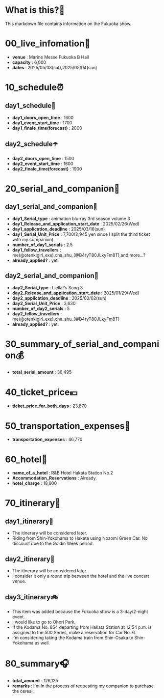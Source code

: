 # What is this?👀
<p>This markdown file contains information on the Fukuoka show.</p>

# 00_live_infomation📅

- **venue** : Marine Messe Fukuoka B Hall
- **capacity** : 6,000
- **dates** : 2025/05/03(sat),2025/05/04(sun)

# 10_schedule⏰

## day1_schedule🥁

- **day1_doors_open_time** : 1600
- **day1_event_start_time** : 1700
- **day1_finale_time(forecast)** : 2000

## day2_schedule☂️

- **day2_doors_open_time** : 1500
- **day2_event_start_time** : 1600
- **day2_finale_time(forecast)** : 1900

# 20_serial_and_companion📃

## day1_serial_and_companion🔖

- **day1_Serial_type** : animation blu-ray 3rd season volume 3
- **day1_Release_and_application_start_date** : 2025/02/26(Wed)
- **day1_application_deadline** : 2025/03/16(sun)
- **day1_Serial_Unit_Price** : 7,700(2,945 yen since I split the third ticket with my companion)
- **number_of_day1_serials** : 2.5
- **day1_fellow_travellers** : me(@otenkigirl_exe),cha_shu_(@B4ryT80JLkyFm8T),and more…?
- **already_applied?** : yet.

## day2_serial_and_companion📰

- **day2_Serial_type** : Liella!'s Song 3
- **day2_Release_and_application_start_date** : 2025/01/29(Wed)
- **day2_application_deadline** : 2025/03/02(sun)
- **day2_Serial_Unit_Price** : 3,630
- **number_of_day2_serials** : 5
- **day2_fellow_travellers** : me(@otenkigirl_exe),cha_shu_(@B4ryT80JLkyFm8T)
- **already_applied?** : yet.

# 30_summary_of_serial_and_companion💰

- **total_serial_amount** : 36,495

# 40_ticket_price💴

- **ticket_price_for_both_days** : 23,870

# 50_transportation_expenses🚅

- **transportation_expenses** : 46,770

# 60_hotel🏨

- **name_of_a_hotel** : R&B Hotel Hakata Station No.2
- **Accommodation_Reservations** : Already.
- **hotel_charge** : 18,600

# 70_itinerary🛴

## day1_itinerary🚀

- The itinerary will be considered later.
- Riding from Shin-Yokohama to Hakata using Nozomi Green Car. No discount due to the Goldin Week period.

## day2_itinerary🚢

- The itinerary will be considered later.
- I consider it only a round trip between the hotel and the live concert venue.

## day3_itinerary🚲

- This item was added because the Fukuoka show is a 3-day/2-night event.
- I would like to go to Ohori Park.
- If the Kodama No. 854 departing from Hakata Station at 12:54 p.m. is assigned to the 500 Series, make a reservation for Car No. 6.
- I'm considering taking the Kodama train from Shin-Osaka to Shin-Yokohama as well.

# 80_summary🎧

- **total_amount** : 126,135
- **remarks** : I'm in the process of requesting my companion to purchase the cereal.